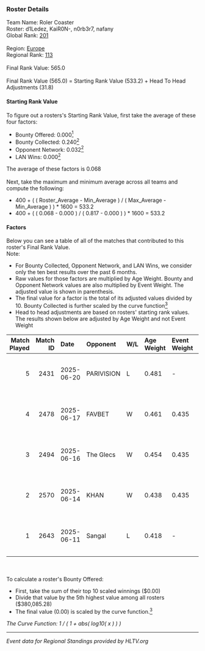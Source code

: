 ### Roster Details<br />
Team Name: Roler Coaster<br />
Roster: d1Ledez, KaiR0N-, n0rb3r7, nafany<br />
Global Rank: [201](../../standings_global_2025_10_06.md)<br />
<br />
Region: [Europe]( ../../standings_europe_2025_10_06.md)<br />
Regional Rank: [113]( ../../standings_europe_2025_10_06.md)<br />
<br />
Final Rank Value:  565.0<br />
<br />
Final Rank Value (565.0) = Starting Rank Value (533.2) + Head To Head Adjustments (31.8)<br />

#### Starting Rank Value<br />
To figure out a rosters's Starting Rank Value, first take the average of these four factors:<br />
- Bounty Offered: 0.000[<sup>1</sup>](#table2)
- Bounty Collected: 0.240[<sup>2</sup>](#table1)
- Opponent Network: 0.032[<sup>2</sup>](#table1)
- LAN Wins: 0.000[<sup>2</sup>](#table1)

The average of these factors is 0.068<br />
<br />
Next, take the maximum and minimum average across all teams and compute the following:<br />
- 400 + ( ( Roster_Average - Min_Average ) / ( Max_Average - Min_Average ) ) * 1600 = 533.2
- 400 + ( ( 0.068 - 0.000 ) / ( 0.817 - 0.000 ) ) * 1600 = 533.2


#### Factors<br />
Below you can see a table of all of the matches that contributed to this roster's Final Rank Value.<br />
Note:<br />

- For Bounty Collected, Opponent Network, and LAN Wins, we consider only the ten best results over the past 6 months.
- Raw values for those factors are multiplied by Age Weight. Bounty and Opponent Network values are also multiplied by Event Weight. The adjusted value is shown in parenthesis.
- The final value for a factor is the total of its adjusted values divided by 10. Bounty Collected is further scaled by the curve function[<sup>3</sup>](#curveFunction)
- Head to head adjustments are based on rosters' starting rank values. The results shown below are adjusted by Age Weight and not Event Weight
<span id="table1"></span><br />


| Match Played | Match ID | Date       | Opponent   | W/L | Age Weight | Event Weight | Bounty Collected | Opponent Network | LAN Wins  | H2H Adj. | Roster                                      |
| -: | -: | :- | :- | :- | :- | :- | :- | :- | :- | -: | :- |
|            5 |     2431 | 2025-06-20 | PARIVISION | L   | 0.481      | -            | -                | -                | -         |    -0.18 | d1Ledez, KaiR0N-, mo0N, n0rb3r7, nafany     |
|            4 |     2478 | 2025-06-17 | FAVBET     | W   | 0.461      | 0.435        | 0.029 (0.006)    | 0.707 (0.142)    | 0 (0.000) |    13.11 | ArtFr0st, d1Ledez, KaiR0N-, n0rb3r7, nafany |
|            3 |     2494 | 2025-06-16 | The Glecs  | W   | 0.454      | 0.435        | 0.000 (0.000)    | 0.236 (0.047)    | 0 (0.000) |     8.65 | ArtFr0st, d1Ledez, KaiR0N-, n0rb3r7, nafany |
|            2 |     2570 | 2025-06-14 | KHAN       | W   | 0.438      | 0.435        | 0.005 (0.001)    | 0.705 (0.134)    | 0 (0.000) |    11.29 | ArtFr0st, d1Ledez, KaiR0N-, n0rb3r7, nafany |
|            1 |     2643 | 2025-06-11 | Sangal     | L   | 0.418      | -            | -                | -                | -         |    -1.10 | ArtFr0st, d1Ledez, KaiR0N-, n0rb3r7, nafany |

<br />
<span id="table2"></span><br />
To calculate a roster's Bounty Offered:<br />

- First, take the sum of their top 10 scaled winnings ($0.00)
- Divide that value by the 5th highest value among all rosters ($380,085.28)
- The final value (0.00) is scaled by the curve function.[<sup>3</sup>](#curveFunction)

<span id="curveFunction"></span>_The Curve Function: 1 / ( 1 + abs( log10( x ) ) )_<br />

---
_Event data for Regional Standings provided by HLTV.org_<br />

